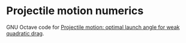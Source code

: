 # Projectile motion numerics

GNU Octave code for
[Projectile motion: optimal launch angle for weak quadratic drag][weak-drag].

[weak-drag]: https://yawnoc.github.io/pages/optimal-angle-weak-drag.html